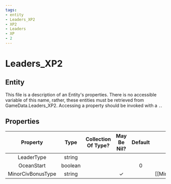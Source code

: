 ```yaml
---
tags:
- entity
- Leaders_XP2
- XP2
- Leaders
- XP
- 2
---
```

# Leaders_XP2
## Entity
This file is a description of an Entity's properties. There is no accessible variable of this name, rather, these entities must be retrieved from GameData.Leaders_XP2. Accessing a property should be invoked with a `.`.
## Properties
|	Property	|	Type	|	Collection Of Type?	|	May Be Nil?	|	Default	|	References	|	Key	|	Notes	|
|	:-:	|	:-:	|	:-:	|	:-:	|	:-:	|	:-:	|	:-:	|	-:	|
|	LeaderType	|	string	|		|		|		|		|	✓	|	|
|	OceanStart	|	boolean	|		|		|	0	|		|		|	|
|	MinorCivBonusType	|	string	|		|	✓	|		|	[[MinorCivBonuse]].MinorCivBonusType	|		|	|
